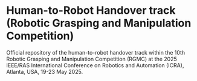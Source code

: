 # Human-to-Robot Handover track (Robotic Grasping and Manipulation Competition)

Official repository of the human-to-robot handover track within the 10th Robotic Grasping and Manipulation Competition (RGMC) at the 2025 IEEE/RAS International Conference on Robotics and Automation (ICRA), Atlanta, USA, 19-23 May 2025.
